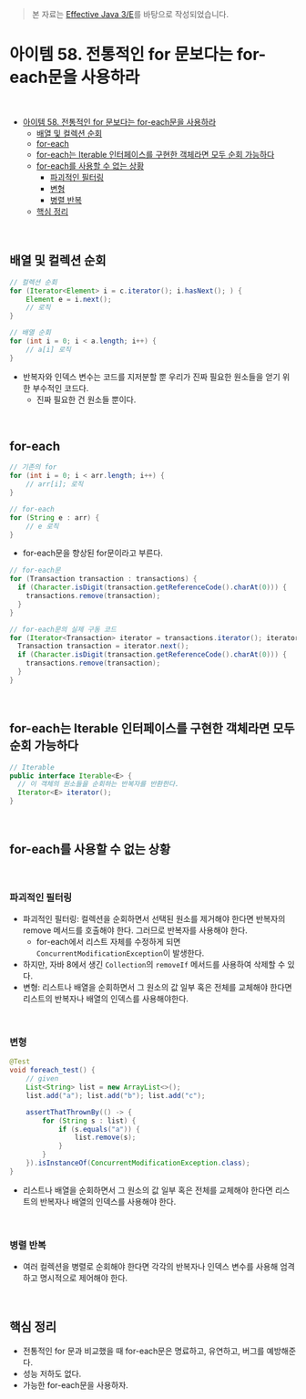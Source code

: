 > 본 자료는 [Effective Java 3/E]()를 바탕으로 작성되었습니다.

# 아이템 58. 전통적인 for 문보다는 for-each문을 사용하라

<br>

- [아이템 58. 전통적인 for 문보다는 for-each문을 사용하라](#아이템-58-전통적인-for-문보다는-for-each문을-사용하라)
  - [배열 및 컬렉션 순회](#배열-및-컬렉션-순회)
  - [for-each](#for-each)
  - [for-each는 Iterable 인터페이스를 구현한 객체라면 모두 순회 가능하다](#for-each는-iterable-인터페이스를-구현한-객체라면-모두-순회-가능하다)
  - [for-each를 사용할 수 없는 상황](#for-each를-사용할-수-없는-상황)
    - [파괴적인 필터링](#파괴적인-필터링)
    - [변형](#변형)
    - [병렬 반복](#병렬-반복)
  - [핵심 정리](#핵심-정리)

<br>

## 배열 및 컬렉션 순회
```java
// 컬렉션 순회
for (Iterator<Element> i = c.iterator(); i.hasNext(); ) {
    Element e = i.next();
    // 로직
}

// 배열 순회
for (int i = 0; i < a.length; i++) {
    // a[i] 로직
}
```
* 반복자와 인덱스 변수는 코드를 지저분할 뿐 우리가 진짜 필요한 원소들을 얻기 위한 부수적인 코드다.
  * 진짜 필요한 건 원소들 뿐이다.

<br>

## for-each
```java
// 기존의 for
for (int i = 0; i < arr.length; i++) {
    // arr[i]; 로직
}

// for-each
for (String e : arr) {
    // e 로직
}
```
* for-each문을 향상된 for문이라고 부른다.


```java
// for-each문
for (Transaction transaction : transactions) {
  if (Character.isDigit(transaction.getReferenceCode().charAt(0))) {
    transactions.remove(transaction);
  }
}

// for-each문의 실제 구동 코드
for (Iterator<Transaction> iterator = transactions.iterator(); iterator.hasNext(); ) {
  Transaction transaction = iterator.next();
  if (Character.isDigit(transaction.getReferenceCode().charAt(0))) {
    transactions.remove(transaction);
  }
}
```


<br>

## for-each는 Iterable 인터페이스를 구현한 객체라면 모두 순회 가능하다
```java
// Iterable
public interface Iterable<E> {
  // 이 객체의 원소들을 순회하는 반복자를 반환한다.
  Iterator<E> iterator();
}
```

<br>

## for-each를 사용할 수 없는 상황

<br>

### 파괴적인 필터링
* 파괴적인 필터링: 컬렉션을 순회하면서 선택된 원소를 제거해야 한다면 반복자의 remove 메서드를 호출해야 한다. 그러므로 반복자를 사용해야 한다.
  * for-each에서 리스트 자체를 수정하게 되면 `ConcurrentModificationException`이 발생한다.
* 하지만, 자바 8에서 생긴 `Collection`의 `removeIf` 메서드를 사용하여 삭제할 수 있다.
* 변형: 리스트나 배열을 순회하면서 그 원소의 값 일부 혹은 전체를 교체해야 한다면 리스트의 반복자나 배열의 인덱스를 사용해야한다.

<br>

### 변형
```java
@Test
void foreach_test() {
    // given
    List<String> list = new ArrayList<>();
    list.add("a"); list.add("b"); list.add("c");

    assertThatThrownBy(() -> {
        for (String s : list) {
            if (s.equals("a")) {
                list.remove(s);
            }
        }
    }).isInstanceOf(ConcurrentModificationException.class);
}
```
* 리스트나 배열을 순회하면서 그 원소의 값 일부 혹은 전체를 교체해야 한다면 리스트의 반복자나 배열의 인덱스를 사용해야 한다.

<br>

### 병렬 반복
* 여러 컬렉션을 병렬로 순회해야 한다면 각각의 반복자나 인덱스 변수를 사용해 엄격하고 명시적으로 제어해야 한다.

<br>

## 핵심 정리
* 전통적인 for 문과 비교했을 때 for-each문은 명료하고, 유연하고, 버그를 예방해준다.
* 성능 저하도 없다.
* 가능한 for-each문을 사용하자.
